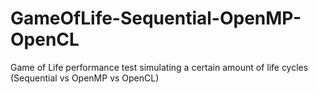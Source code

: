 # GameOfLife-Sequential-OpenMP-OpenCL
Game of Life performance test simulating a certain amount of life cycles (Sequential vs OpenMP vs OpenCL)
